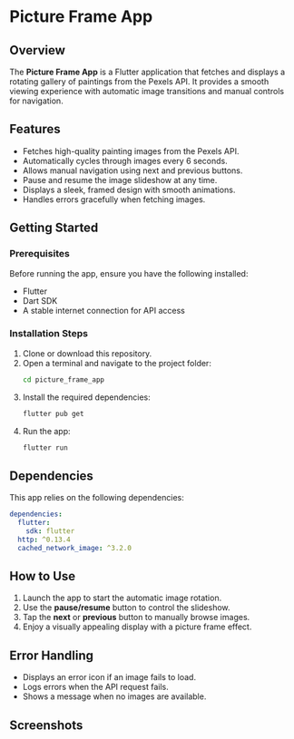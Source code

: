  # Picture Frame App

## Overview
The **Picture Frame App** is a Flutter application that fetches and displays a rotating gallery of paintings from the Pexels API. It provides a smooth viewing experience with automatic image transitions and manual controls for navigation.

## Features
- Fetches high-quality painting images from the Pexels API.
- Automatically cycles through images every 6 seconds.
- Allows manual navigation using next and previous buttons.
- Pause and resume the image slideshow at any time.
- Displays a sleek, framed design with smooth animations.
- Handles errors gracefully when fetching images.

## Getting Started
### Prerequisites
Before running the app, ensure you have the following installed:
- Flutter
- Dart SDK
- A stable internet connection for API access

### Installation Steps
1. Clone or download this repository.
2. Open a terminal and navigate to the project folder:
   ```sh
   cd picture_frame_app
   ```
3. Install the required dependencies:
   ```sh
   flutter pub get
   ```
4. Run the app:
   ```sh
   flutter run
   ```

## Dependencies
This app relies on the following dependencies:
```yaml
dependencies:
  flutter:
    sdk: flutter
  http: ^0.13.4
  cached_network_image: ^3.2.0
```

## How to Use
1. Launch the app to start the automatic image rotation.
2. Use the **pause/resume** button to control the slideshow.
3. Tap the **next** or **previous** button to manually browse images.
4. Enjoy a visually appealing display with a picture frame effect.

## Error Handling
- Displays an error icon if an image fails to load.
- Logs errors when the API request fails.
- Shows a message when no images are available.

## Screenshots

